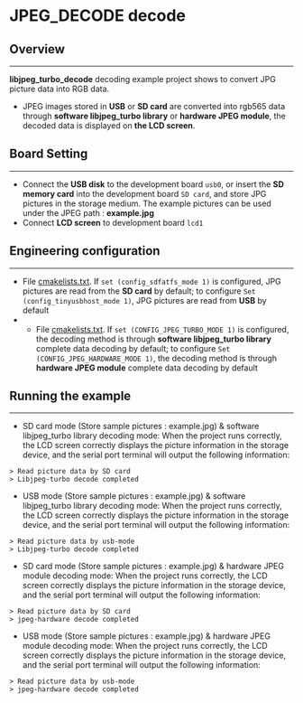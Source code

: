 # JPEG_DECODE decode
## Overview
***
**libjpeg_turbo_decode** decoding example project shows to convert JPG picture data into RGB data.
- JPEG images stored in **USB** or **SD card** are converted into
rgb565 data through **software libjpeg_turbo library** or **hardware JPEG module**, the decoded data is displayed on **the LCD screen**.

## Board Setting
***
- Connect the **USB disk** to the development board ``usb0``, or insert the **SD memory card** into the development board ``SD card``, and store JPG pictures in the storage medium. The example pictures can be used under the JPEG path : **example.jpg**
- Connect **LCD screen** to development board ``lcd1``

## Engineering configuration
***
- File [cmakelists.txt](./CmakeLists.txt). If ``set (config_sdfatfs_mode 1)`` is configured, JPG pictures are read from the **SD card** by default; to configure ``Set (config_tinyusbhost_mode 1)``, JPG pictures are read from **USB** by default
- - File [cmakelists.txt](./CmakeLists.txt). If ``set (CONFIG_JPEG_TURBO_MODE 1)`` is configured, the decoding method is through **software libjpeg_turbo library** complete data decoding by default; to configure ``Set (CONFIG_JPEG_HARDWARE_MODE 1)``, the decoding method is through **hardware JPEG module** complete data decoding  by default

## Running the example
***
- SD card mode (Store sample pictures : example.jpg) & software libjpeg_turbo library decoding mode:
When the project runs correctly, the LCD screen correctly displays the picture information in the storage device, and the serial port terminal will output the following information:
```
> Read picture data by SD card
> Libjpeg-turbo decode completed
```

- USB mode (Store sample pictures : example.jpg) & software libjpeg_turbo library decoding mode:
When the project runs correctly, the LCD screen correctly displays the picture information in the storage device, and the serial port terminal will output the following information:
```
> Read picture data by usb-mode
> Libjpeg-turbo decode completed
```

- SD card mode (Store sample pictures : example.jpg) & hardware JPEG module decoding mode:
When the project runs correctly, the LCD screen correctly displays the picture information in the storage device, and the serial port terminal will output the following information:
```
> Read picture data by SD card
> jpeg-hardware decode completed
```

- USB mode (Store sample pictures : example.jpg) & hardware JPEG module decoding mode:
When the project runs correctly, the LCD screen correctly displays the picture information in the storage device, and the serial port terminal will output the following information:
```
> Read picture data by usb-mode
> jpeg-hardware decode completed
```

